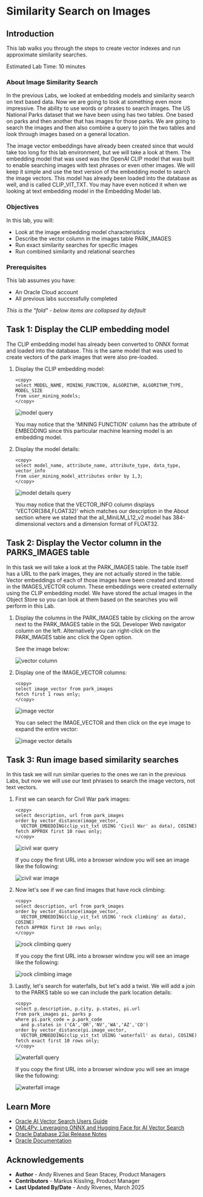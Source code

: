 # Similarity Search on Images

## Introduction

This lab walks you through the steps to create vector indexes and run approximate similarity searches.

Estimated Lab Time: 10 minutes

### About Image Similarity Search

In the previous Labs, we looked at embedding models and similarity search on text based data. Now we are going to look at something even more impressive. The ability to use words or phrases to search images. The US National Parks dataset that we have been using has two tables. One based on parks and then another that has images for those parks. We are going to search the images and then also combine a query to join the two tables and look through images based on a general location.

The image vector embeddings have already been created since that would take too long for this lab environment, but we will take a look at them. The embedding model that was used was the OpenAI CLIP model that was built to enable searching images with text phrases or even other images. We will keep it simple and use the text version of the embedding model to search the image vectors. This model has already been loaded into the database as well, and is called CLIP_VIT_TXT. You may have even noticed it when we looking at text embedding model in the Embedding Model lab.


### Objectives

In this lab, you will:

* Look at the image embedding model characteristics
* Describe the vector column in the images table PARK_IMAGES
* Run exact similarity searches for specific images
* Run combined similarity and relational searches

### Prerequisites

This lab assumes you have:
* An Oracle Cloud account
* All previous labs successfully completed


*This is the "fold" - below items are collapsed by default*


## Task 1: Display the CLIP embedding model

The CLIP embedding model has already been converted to ONNX format and loaded into the database. This is the same model that was used to create vectors of the park images that were also pre-loaded.

1. Display the CLIP embedding model:

   ```
   <copy>
   select MODEL_NAME, MINING_FUNCTION, ALGORITHM, ALGORITHM_TYPE, MODEL_SIZE 
   from user_mining_models;
   </copy>
   ```

   ![model query](images/CLIP_model.png)

   You may notice that the 'MINING FUNCTION' column has the attribute of EMBEDDING since this particular machine learning model is an embedding model.
  
2. Display the model details:

   ```
   <copy>
   select model_name, attribute_name, attribute_type, data_type, vector_info 
   from user_mining_model_attributes order by 1,3;
   </copy>
   ```

   ![model details query](images/CLIP_details.png)

   You may notice that the VECTOR_INFO column displays 'VECTOR(384,FLOAT32)' which matches our description in the About section where we stated that the all_MiniLM_L12_v2 model has 384-dimensional vectors and a dimension format of FLOAT32.


## Task 2: Display the Vector column in the PARKS_IMAGES table

In this task we will take a look at the PARK_IMAGES table. The table itself has a URL to the park images, they are not actually stored in the table. Vector embeddings of each of those images have been created and stored in the IMAGES_VECTOR column. These embeddings were created externally using the CLIP embedding model. We have stored the actual images in the Object Store so you can look at them based on the searches you will perform in this Lab.

1. Display the columns in the PARK_IMAGES table by clicking on the arrow next to the PARK_IMAGES table in the SQL Developer Web navigator column on the left. Alternatively you can right-click on the PARK_IMAGES table anc click the Open option.

   See the image below:

   ![vector column](images/park_images_columns.png)

2. Display one of the IMAGE_VECTOR columns:

   ```
   <copy>
   select image_vector from park_images
   fetch first 1 rows only;
   </copy>
   ```

   ![image vector](images/image_vector.png)

   You can select the IMAGE_VECTOR and then click on the eye image to expand the entire vector:

   ![image vector details](images/image_vector_details.png)

## Task 3: Run image based similarity searches

In this task we will run similar queries to the ones we ran in the previous Labs, but now we will use our text phrases to search the image vectors, not text vectors.

1. First we can search for Civil War park images:

    ```
    <copy>
    select description, url from park_images
    order by vector_distance(image_vector, 
      VECTOR_EMBEDDING(clip_vit_txt USING 'Civil War' as data), COSINE)
    fetch APPROX first 10 rows only;
    </copy>
    ```

    ![civil war query](images/query_civil_war.png)

    If you copy the first URL into a browser window you will see an image like the following:

    ![civil war image](images/civil_war.png)

2. Now let's see if we can find images that have rock climbing:

    ```
    <copy>
    select description, url from park_images
    order by vector_distance(image_vector, 
      VECTOR_EMBEDDING(clip_vit_txt USING 'rock climbing' as data), COSINE)
    fetch APPROX first 10 rows only;
    </copy>
    ```

    ![rock climbing query](images/query_rock_climbing.png)

    If you copy the first URL into a browser window you will see an image like the following:

    ![rock climbing image](images/rock_climber.png)

3. Lastly, let's search for waterfalls, but let's add a twist. We will add a join to the PARKS table so we can include the park location details:

    ```
    <copy>
    select p.description, p.city, p.states, pi.url
    from park_images pi, parks p
    where pi.park_code = p.park_code
      and p.states in ('CA','OR','NV','WA','AZ','CO')
    order by vector_distance(pi.image_vector, 
      VECTOR_EMBEDDING(clip_vit_txt USING 'waterfall' as data), COSINE)
    fetch exact first 10 rows only;
    </copy>
    ```

    ![waterfall query](images/query_waterfalls_location.png)

    If you copy the first URL into a browser window you will see an image like the following:

    ![waterfall image](images/waterfall.png)


## Learn More

* [Oracle AI Vector Search Users Guide](https://docs.oracle.com/en/database/oracle/oracle-database/23/vecse/index.html)
* [OML4Py: Leveraging ONNX and Hugging Face for AI Vector Search](https://blogs.oracle.com/machinelearning/post/oml4py-leveraging-onnx-and-hugging-face-for-advanced-ai-vector-search)
* [Oracle Database 23ai Release Notes](https://docs.oracle.com/en/database/oracle/oracle-database/23/rnrdm/index.html)
* [Oracle Documentation](http://docs.oracle.com)

## Acknowledgements
* **Author** - Andy Rivenes and Sean Stacey, Product Managers
* **Contributors** - Markus Kissling, Product Manager
* **Last Updated By/Date** - Andy Rivenes, March 2025
